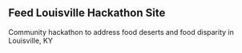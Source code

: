 ## Feed Louisville Hackathon Site

Community hackathon to address food deserts and food disparity in Louisville, KY
